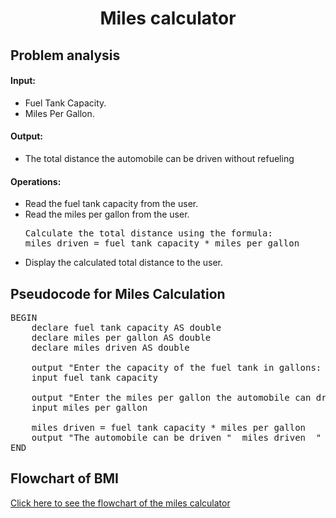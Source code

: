 <a name="readme-top"></a>

<div align="center">
  <h1><b> Miles calculator </b></h1>
  
<html>
<body>
<div align = "left">
<p> <h2> Problem analysis </h2> </p>

<h4>Input:</h4>

  <ul>
    <li> Fuel Tank Capacity. </li>
    <li> Miles Per Gallon. </li>
  </ul>

<h4>Output:</h4>

<ul>
    <li> The total distance the automobile can be driven without refueling</li>
</ul>

<h4>Operations:</h4>

<ul>
    <li>Read the fuel tank capacity from the user.</li>
    <li>Read the miles per gallon from the user.</li>
<pre>
Calculate the total distance using the formula:
miles driven = fuel tank capacity * miles per gallon
</pre>
    <li>Display the calculated total distance to the user.</li>
</ul>

</body>
</html>

<h2>Pseudocode for Miles Calculation</h2>

<pre>
BEGIN
    declare fuel tank capacity AS double
    declare miles per gallon AS double
    declare miles driven AS double
    
    output "Enter the capacity of the fuel tank in gallons: "
    input fuel tank capacity
    
    output "Enter the miles per gallon the automobile can drive: "
    input miles per gallon
  
    miles driven = fuel tank capacity * miles per gallon
    output "The automobile can be driven "  miles driven  " miles without refueling."
END
</pre>

<html>
  <h2> Flowchart of BMI</h2>
  <div align = "left">
  <a href="https://github.com/user-attachments/assets/47c65a63-2813-4ab0-b458-1cab639c3a99" target="_blank">Click here to see the flowchart of the miles calculator </a>
    
</html>
